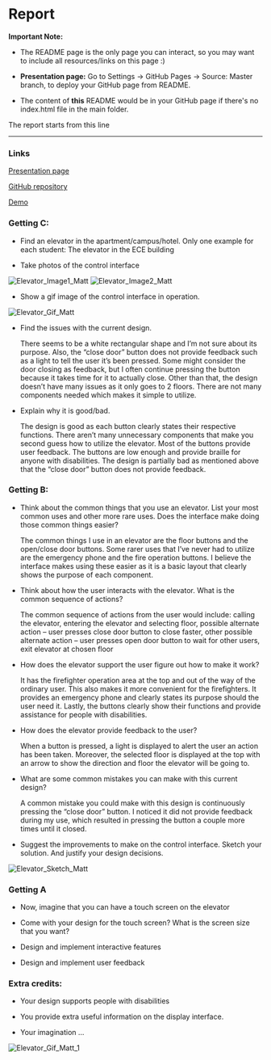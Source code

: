 # Report 

**Important Note:**

- The README page is the only page you can interact, so you may want to include all resources/links on this page :)

- **Presentation page:** Go to Settings -> GitHub Pages -> Source: Master branch, to deploy your GitHub page from README. 

- The content of **this** README would be in your GitHub page if there's no index.html file in the main folder.

The report starts from this line

---


### Links
[Presentation page](https://msilva2248.github.io/p1.Matthew.Silva/)

[GitHub repository](https://github.com/msilva2248/p1.Matthew.Silva)

[Demo](https://media.giphy.com/media/NXVF5ZL5lLwcvSuFdI/giphy.gif)

### Getting C:
- Find an elevator in the apartment/campus/hotel. Only one example for each student: The elevator in the ECE building

- Take photos of the control interface

![Elevator_Image1_Matt](one.jpeg)
![Elevator_Image2_Matt](two.jpeg)

-  Show a gif image of the control interface in operation.

![Elevator_Gif_Matt](gif.gif)

- Find the issues with the current design.

    There seems to be a white rectangular shape and I’m not sure about its purpose. Also, the “close door” button does not provide feedback such as a light to tell the user it’s been pressed. Some might consider the door closing as feedback, but I often continue pressing the button because it takes time for it to actually close. Other than that, the design doesn’t have many issues as it only goes to 2 floors. There are not many components needed which makes it simple to utilize.

- Explain why it is good/bad.

    The design is good as each button clearly states their respective functions. There aren’t many unnecessary components that make you second guess how to utilize the elevator. Most of the buttons provide user feedback. The buttons are low enough and provide braille for anyone with disabilities. The design is partially bad as mentioned above that the “close door” button does not provide feedback.


### Getting B:
- Think about the common things that you use an elevator. List your most common uses and other more rare uses. Does the interface make doing those common things easier?

    The common things I use in an elevator are the floor buttons and the open/close door buttons. Some rarer uses that I’ve never had to utilize are the emergency phone and the fire operation buttons. I believe the interface makes using these easier as it is a basic layout that clearly shows the purpose of each component.

- Think about how the user interacts with the elevator. What is the common sequence of actions?

    The common sequence of actions from the user would include:
    calling the elevator, entering the elevator and selecting floor, possible alternate action – user presses close door button to close faster, other possible alternate action – user presses open door button to wait for other users, exit elevator at chosen floor


- How does the elevator support the user figure out how to make it work?

    It has the firefighter operation area at the top and out of the way of the ordinary user. This also makes it more convenient for the firefighters. It provides an emergency phone and clearly states its purpose should the user need it. Lastly, the buttons clearly show their functions and provide assistance for people with disabilities.

- How does the elevator provide feedback to the user?

    When a button is pressed, a light is displayed to alert the user an action has been taken. Moreover, the selected floor is displayed at the top with an arrow to show the direction and floor the elevator will be going to.

- What are some common mistakes you can make with this current design?

    A common mistake you could make with this design is continuously pressing the “close door” button. I noticed it did not provide feedback during my use, which resulted in pressing the button a couple more times until it closed.

- Suggest the improvements to make on the control interface. Sketch your solution. And justify your design decisions.

![Elevator_Sketch_Matt](p1.Matthew.Silva.png)

### Getting A

- Now, imagine that you can have a touch screen on the elevator

- Come with your design for the touch screen? What is the screen size that you want?

- Design and implement interactive features

- Design and implement user feedback

### Extra credits:

- Your design supports people with disabilities

- You provide extra useful information on the display interface.

- Your imagination ...

![Elevator_Gif_Matt_1](https://media.giphy.com/media/NXVF5ZL5lLwcvSuFdI/giphy.gif)
